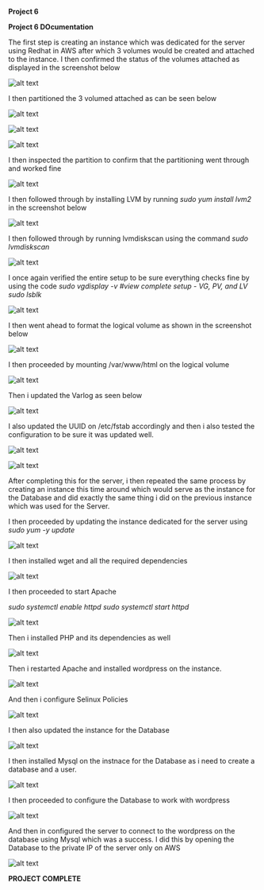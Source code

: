 **Project 6**

**Project 6 DOcumentation**

The first step is creating an instance which was dedicated for the server using Redhat in AWS after which 3 volumes would be created and attached to the instance. I then confirmed the status of the volumes attached as displayed in the screenshot below

![alt text](./Images/1.Check%20new%20volumes%20attahced.png)

I then partitioned the 3 volumed attached as can be seen below

![alt text](./Images/2.Partition%201st%20disk.png)

![alt text](./Images/3.Partition%202nd%20disk.png)

![alt text](./Images/4.Partition%203rd%20disk.png)

I then inspected the partition to confirm that the partitioning went through and worked fine

![alt text](./Images/5.Inspect%20partitions.png)

I then followed through by installing LVM by running *sudo yum install lvm2* in the screenshot below

![alt text](./Images/6.Install%20LVM.png)

I then followed through by running lvmdiskscan using the command *sudo lvmdiskscan*

![alt text](./Images/7.Run%20lvmdiskscan%20%26%20PVcreate%2C%20add%20physical%20volume%20to%20volume%20group.png)

I once again verified the entire setup to be sure everything checks fine by using the code
*sudo vgdisplay -v #view complete setup - VG, PV, and LV*
*sudo lsblk*

![alt text](./Images/8.1%20Verifiy%20entire%20setup.png)

I then went ahead to format the logical volume as shown in the screenshot below

![alt text](./Images/9.Format%20logival%20volume%20with%20ext4.png)

I then proceeded by mounting /var/www/html on the logical volume

![alt text](./Images/10.mount%20html%20on%20logical%20volume%20and%20create%20log%20files.png)

Then i updated the Varlog as seen below

![alt text](./Images/11.Update%20Varlog%20files.png)

I also updated the UUID on /etc/fstab accordingly and then i also tested the configuration to be sure it was updated well.

![alt text](./Images/12.Update%20UUID%20on%20fstab.png)

![alt text](./Images/13.Test%20configuration%20and%20verify%20setup.png)

After completing this for the server, i then repeated the same process by creating an instance this time around which would serve as the instance for the Database and did exactly the same thing i did on the previous instance which was used for the Server.

I then proceeded by updating the instance dedicated for the server using *sudo yum -y update* 

![alt text](./Images/14.Update%20repository.png)

I then installed wget and all the required dependencies

![alt text](./Images/15.Install%20wget%2C%20Apache%20and%20it%E2%80%99s%20dependencies.png)

I then proceeded to start Apache

*sudo systemctl enable httpd*
*sudo systemctl start httpd*

![alt text](./Images/16.Start%20Apache.png)

Then i installed PHP and its dependencies as well

![alt text](./Images/17.Install%20PHP%20and%20dependencies.png)

Then i restarted Apache and installed wordpress on the instance.

![alt text](./Images/18.Restart%20Apache%20and%20install%20wordpress.png)

And then i configure Selinux Policies

![alt text](./Images/19.Configure%20SELinux%20policy.png)

I then also updated the instance for the Database

![alt text](./Images/20.Update%20DB%20server.png)

I then installed Mysql on the instnace for the Database as i need to create a database and a user.

![alt text](./Images/21.Install%20Mysql.png)

I then proceeded to configure the Database to work with wordpress

![alt text](./Images/22.Configure%20DB%20to%20work%20with%20wordpress.png)

And then in configured the server to connect to the wordpress on the database using Mysql which was a success. I did this by opening the Database to the private IP of the server only on AWS

![alt text](./Images/23.Configure%20Server%20to%20connect%20to%20wordpress%20on%20DB.png)

**PROJECT COMPLETE**